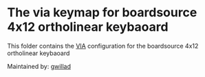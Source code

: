 # The via keymap for boardsource 4x12 ortholinear keybaoard

This folder contains the [VIA](https://caniusevia.com/) configuration for the boardsource 4x12 ortholinear keybaoard

Maintained by: [gwillad](https://github.com/gwillad)

